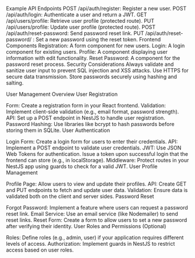 Example API Endpoints
POST /api/auth/register: Register a new user.
POST /api/auth/login: Authenticate a user and return a JWT.
GET /api/users/profile: Retrieve user profile (protected route).
PUT /api/users/profile: Update user profile (protected route).
POST /api/auth/reset-password: Send password reset link.
PUT /api/auth/reset-password/
: Set a new password using the reset token.
Frontend Components
Registration: A form component for new users.
Login: A login component for existing users.
Profile: A component displaying user information with edit functionality.
Reset Password: A component for the password reset process.
Security Considerations
Always validate and sanitize user input to prevent SQL injection and XSS attacks.
Use HTTPS for secure data transmission.
Store passwords securely using hashing and salting.

User Management Overview
User Registration

Form: Create a registration form in your React frontend.
Validation: Implement client-side validation (e.g., email format, password strength).
API: Set up a POST endpoint in NestJS to handle user registration.
Password Hashing: Use libraries like bcrypt to hash passwords before storing them in SQLite.
User Authentication

Login Form: Create a login form for users to enter their credentials.
API: Implement a POST endpoint to validate user credentials.
JWT: Use JSON Web Tokens for authentication. Issue a token upon successful login that the frontend can store (e.g., in localStorage).
Middleware: Protect routes in your NestJS app using guards to check for a valid JWT.
User Profile Management

Profile Page: Allow users to view and update their profiles.
API: Create GET and PUT endpoints to fetch and update user data.
Validation: Ensure data is validated both on the client and server sides.
Password Reset

Forgot Password: Implement a feature where users can request a password reset link.
Email Service: Use an email service (like Nodemailer) to send reset links.
Reset Form: Create a form to allow users to set a new password after verifying their identity.
User Roles and Permissions (Optional)

Roles: Define roles (e.g., admin, user) if your application requires different levels of access.
Authorization: Implement guards in NestJS to restrict access based on user roles.
